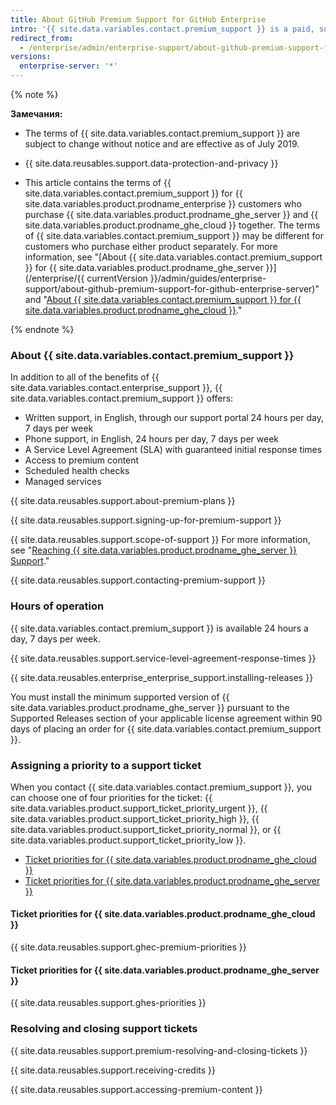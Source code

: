 ```yaml
---
title: About GitHub Premium Support for GitHub Enterprise
intro: '{{ site.data.variables.contact.premium_support }} is a paid, supplemental support offering for {{ site.data.variables.product.prodname_enterprise }} customers.'
redirect_from:
  - /enterprise/admin/enterprise-support/about-github-premium-support-for-github-enterprise
versions:
  enterprise-server: '*'
---
```


{% note %}

**Замечания:**

- The terms of {{ site.data.variables.contact.premium_support }} are subject to change without notice and are effective as of July 2019.

- {{ site.data.reusables.support.data-protection-and-privacy }}

- This article contains the terms of {{ site.data.variables.contact.premium_support }} for {{ site.data.variables.product.prodname_enterprise }} customers who purchase {{ site.data.variables.product.prodname_ghe_server }} and {{ site.data.variables.product.prodname_ghe_cloud }} together. The terms of {{ site.data.variables.contact.premium_support }} may be different for customers who purchase either product separately. For more information, see "[About {{ site.data.variables.contact.premium_support }} for {{ site.data.variables.product.prodname_ghe_server }}](/enterprise/{{ currentVersion }}/admin/guides/enterprise-support/about-github-premium-support-for-github-enterprise-server)" and "<a href="/articles/about-github-premium-support-for-github-enterprise-cloud" class="dotcom-only">About {{ site.data.variables.contact.premium_support }} for {{ site.data.variables.product.prodname_ghe_cloud }}</a>."

{% endnote %}

### About {{ site.data.variables.contact.premium_support }}

In addition to all of the benefits of {{ site.data.variables.contact.enterprise_support }}, {{ site.data.variables.contact.premium_support }} offers:
  - Written support, in English, through our support portal 24 hours per day, 7 days per week
  - Phone support, in English, 24 hours per day, 7 days per week
  - A Service Level Agreement (SLA) with guaranteed initial response times
  - Access to premium content
  - Scheduled health checks
  - Managed services

{{ site.data.reusables.support.about-premium-plans }}

{{ site.data.reusables.support.signing-up-for-premium-support }}

{{ site.data.reusables.support.scope-of-support }} For more information, see "[Reaching {{ site.data.variables.product.prodname_ghe_server }} Support](/enterprise/admin/guides/enterprise-support/reaching-github-support)."

{{ site.data.reusables.support.contacting-premium-support }}

### Hours of operation

{{ site.data.variables.contact.premium_support }} is available 24 hours a day, 7 days per week.

{{ site.data.reusables.support.service-level-agreement-response-times }}

{{ site.data.reusables.enterprise_enterprise_support.installing-releases }}

You must install the minimum supported version of {{ site.data.variables.product.prodname_ghe_server }} pursuant to the Supported Releases section of your applicable license agreement within 90 days of placing an order for {{ site.data.variables.contact.premium_support }}.

### Assigning a priority to a support ticket

When you contact {{ site.data.variables.contact.premium_support }}, you can choose one of four priorities for the ticket: {{ site.data.variables.product.support_ticket_priority_urgent }}, {{ site.data.variables.product.support_ticket_priority_high }}, {{ site.data.variables.product.support_ticket_priority_normal }}, or {{ site.data.variables.product.support_ticket_priority_low }}.

- [Ticket priorities for {{ site.data.variables.product.prodname_ghe_cloud }}](#ticket-priorities-for-github-enterprise-cloud)
- [Ticket priorities for {{ site.data.variables.product.prodname_ghe_server }}](#ticket-priorities-for-github-enterprise-server)

#### Ticket priorities for {{ site.data.variables.product.prodname_ghe_cloud }}

{{ site.data.reusables.support.ghec-premium-priorities }}

#### Ticket priorities for {{ site.data.variables.product.prodname_ghe_server }}

{{ site.data.reusables.support.ghes-priorities }}

### Resolving and closing support tickets

{{ site.data.reusables.support.premium-resolving-and-closing-tickets }}

{{ site.data.reusables.support.receiving-credits }}

{{ site.data.reusables.support.accessing-premium-content }}

